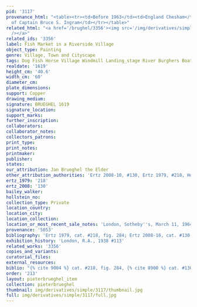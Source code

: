 ```yaml
---
pid: '3117'
provenance_html: "<table><tr><td>Before 1963</td><td>England Chesham</td><td>Collection
  of Captain Bruce S. Ingram</td></tr></table>"
related_html: "<a href='/brughel/3356'><img src='/img/derivatives/simple/3356/thumbnail.jpg'
  /></a>"
related_ids: '3356'
label: Fish Market in a Riverside Village
object_type: Painting
genre: Village, Town and Cityscape
tags: Dog Fish Horse Village Windmill Landing_stage River Burghers Boat Wagon
realdate: '1619'
height_cm: '40.6'
width_cm: '60'
diameter_cm: 
plate_dimensions: 
support: Copper
drawing_medium: 
signature: BRUEGHEL 1619
signature_location: 
support_marks: 
further_inscription: 
collaborators: 
collaborator_notes: 
collectors_patrons: 
print_type: 
print_notes: 
printmaker: 
publisher: 
states: 
our_attribution: Jan Brueghel the Elder
other_attribution_authorities: 'Ertz 2008-10, #130, Ertz 1979, #218, Honig database'
ertz_1979: '218'
ertz_2008: '130'
bailey_walker: 
hollstein_no: 
collection_type: Private
location_country: 
location_city: 
location_collection: 
location_or_most_recent_sale_notes: 'London, Sotheby''s, March 11, 1964, inv. #10'
provenance: '5053'
bibliography: 'Ertz 1979, cat. #218, fig. 284; Ertz 2008-10, cat. #130'
exhibition_history: 'London, R.A., 1938 #113'
related_works: '3356'
copies_and_variants: 
curatorial_files: 
external_resources: 
biblio: "{% cite 9004 %} cat. #218, fig. 284, {% cite 8900 %} cat. #130"
order: '213'
layout: pieterbrueghel_item
collection: pieterbrueghel
thumbnail: img/derivatives/simple/3117/thumbnail.jpg
full: img/derivatives/simple/3117/full.jpg
---
```

